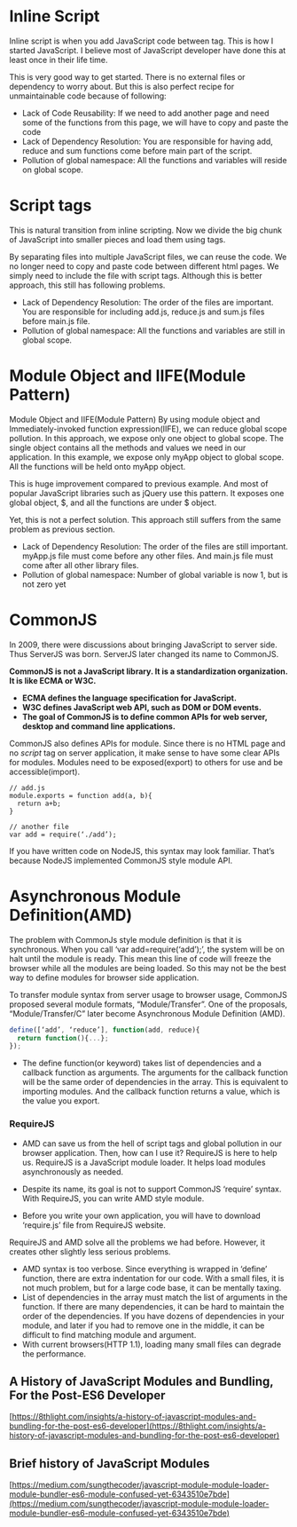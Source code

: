 # Inline Script

Inline script is when you add JavaScript code between <script></script> tag. This is how I started JavaScript. I believe most of JavaScript developer have done this at least once in their life time.

This is very good way to get started. There is no external files or dependency to worry about. But this is also perfect recipe for unmaintainable code because of following:

- Lack of Code Reusability: If we need to add another page and need some of the functions from this page, we will have to copy and paste the code
- Lack of Dependency Resolution: You are responsible for having add, reduce and sum functions come before main part of the script.
- Pollution of global namespace: All the functions and variables will reside on global scope.

# Script tags

This is natural transition from inline scripting. Now we divide the big chunk of JavaScript into smaller pieces and load them using <script src=”…”></script> tags.

By separating files into multiple JavaScript files, we can reuse the code. We no longer need to copy and paste code between different html pages. We simply need to include the file with script tags. Although this is better approach, this still has following problems.

- Lack of Dependency Resolution: The order of the files are important. You are responsible for including add.js, reduce.js and sum.js files before main.js file.
- Pollution of global namespace: All the functions and variables are still in global scope.

# Module Object and IIFE(Module Pattern)

Module Object and IIFE(Module Pattern)
By using module object and Immediately-invoked function expression(IIFE), we can reduce global scope pollution. In this approach, we expose only one object to global scope. The single object contains all the methods and values we need in our application. In this example, we expose only myApp object to global scope. All the functions will be held onto myApp object.

This is huge improvement compared to previous example. And most of popular JavaScript libraries such as jQuery use this pattern. It exposes one global object, $, and all the functions are under $ object.

Yet, this is not a perfect solution. This approach still suffers from the same problem as previous section.

- Lack of Dependency Resolution: The order of the files are still important. myApp.js file must come before any other files. And main.js file must come after all other library files.
- Pollution of global namespace: Number of global variable is now 1, but is not zero yet

# CommonJS

In 2009, there were discussions about bringing JavaScript to server side. Thus ServerJS was born. ServerJS later changed its name to CommonJS.

**CommonJS is not a JavaScript library. It is a standardization organization. It is like ECMA or W3C.**

- **ECMA defines the language specification for JavaScript.**
- **W3C defines JavaScript web API, such as DOM or DOM events.**
- **The goal of CommonJS is to define common APIs for web server, desktop and command line applications.**

CommonJS also defines APIs for module. Since there is no HTML page and no _script_ tag on server application, it make sense to have some clear APIs for modules. Modules need to be exposed(export) to others for use and be accessible(import).

```code
// add.js
module.exports = function add(a, b){
  return a+b;
}

// another file
var add = require(‘./add’);
```

If you have written code on NodeJS, this syntax may look familiar. That’s because NodeJS implemented CommonJS style module API.

# Asynchronous Module Definition(AMD)

The problem with CommonJs style module definition is that it is synchronous. When you call ‘var add=require(‘add’);’, the system will be on halt until the module is ready. This mean this line of code will freeze the browser while all the modules are being loaded. So this may not be the best way to define modules for browser side application.

To transfer module syntax from server usage to browser usage, CommonJS proposed several module formats, “Module/Transfer”. One of the proposals, “Module/Transfer/C” later become Asynchronous Module Definition (AMD).

```js
define([‘add’, ‘reduce’], function(add, reduce){
  return function(){...};
});
```

- The define function(or keyword) takes list of dependencies and a callback function as arguments. The arguments for the callback function will be the same order of dependencies in the array. This is equivalent to importing modules. And the callback function returns a value, which is the value you export.

### RequireJS

- AMD can save us from the hell of script tags and global pollution in our browser application. Then, how can I use it? RequireJS is here to help us. RequireJS is a JavaScript module loader. It helps load modules asynchronously as needed.

- Despite its name, its goal is not to support CommonJS ‘require’ syntax. With RequireJS, you can write AMD style module.

- Before you write your own application, you will have to download ‘require.js’ file from RequireJS website.

RequireJS and AMD solve all the problems we had before. However, it creates other slightly less serious problems.

- AMD syntax is too verbose. Since everything is wrapped in ‘define’ function, there are extra indentation for our code. With a small files, it is not much problem, but for a large code base, it can be mentally taxing.
- List of dependencies in the array must match the list of arguments in the function. If there are many dependencies, it can be hard to maintain the order of the dependencies. If you have dozens of dependencies in your module, and later if you had to remove one in the middle, it can be difficult to find matching module and argument.
- With current browsers(HTTP 1.1), loading many small files can degrade the performance.

## A History of JavaScript Modules and Bundling, For the Post-ES6 Developer

[https://8thlight.com/insights/a-history-of-javascript-modules-and-bundling-for-the-post-es6-developer](https://8thlight.com/insights/a-history-of-javascript-modules-and-bundling-for-the-post-es6-developer)

## Brief history of JavaScript Modules

[https://medium.com/sungthecoder/javascript-module-module-loader-module-bundler-es6-module-confused-yet-6343510e7bde](https://medium.com/sungthecoder/javascript-module-module-loader-module-bundler-es6-module-confused-yet-6343510e7bde)
